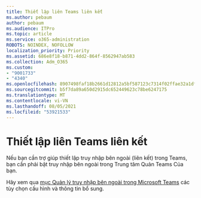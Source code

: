 ```yaml
---
title: Thiết lập liên Teams liên kết
ms.author: pebaum
author: pebaum
ms.audience: ITPro
ms.topic: article
ms.service: o365-administration
ROBOTS: NOINDEX, NOFOLLOW
localization_priority: Priority
ms.assetid: 686e8f18-b871-4dd2-864f-8562947ab583
ms.collection: Adm_O365
ms.custom:
- "9001733"
- "4340"
ms.openlocfilehash: 8907498faf18b2661d12812a5bf587123c7314f02ffae32a1df9d073e6767401
ms.sourcegitcommit: b5f7da89a650d2915dc652449623c78be6247175
ms.translationtype: MT
ms.contentlocale: vi-VN
ms.lasthandoff: 08/05/2021
ms.locfileid: "53921533"
---
```

# <a name="set-up-teams-federation"></a>Thiết lập liên Teams liên kết

Nếu bạn cần trợ giúp thiết lập truy nhập bên ngoài (liên kết) trong Teams, bạn cần phải bật truy nhập bên ngoài trong Trung tâm Quản Teams Của bạn.

Hãy xem qua [mục Quản lý truy nhập bên ngoài trong Microsoft Teams](https://docs.microsoft.com/microsoftteams/manage-external-access) các tùy chọn cấu hình và thông tin bổ sung.

